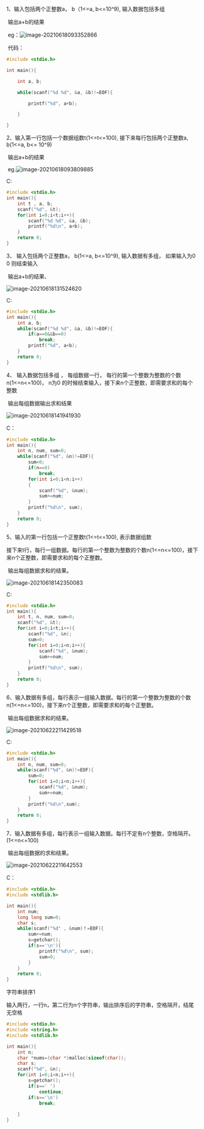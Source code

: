 1、输入包括两个正整数a， b（1<=a, b<=10^9), 输入数据包括多组

​	  输出a+b的结果

​	eg：![image-20210618093352866](C:\Users\段新宇\AppData\Roaming\Typora\typora-user-images\image-20210618093352866.png)

​	代码：



```c
#include <stdio.h>

int main(){

	int a, b;

	while(scanf("%d %d", &a, &b)!=EOF){

		printf("%d", a+b);

	}

}
```





2、输入第一行包括一个数据组数t(1<=t<=100), 接下来每行包括两个正整数a, b(1<=a, b<= 10^9)

​	   输出a+b的结果

​	eg.![image-20210618093809885](C:\Users\段新宇\AppData\Roaming\Typora\typora-user-images\image-20210618093809885.png)

C:

```c
#include <stdio.h>
int main(){
    int t , a, b;
    scanf("%d", &t);
    for(int i=0;i<t;i++){
        scanf("%d %d", &a, &b);
        printf("%d\n", a+b);
    }
    return 0;
}
```



3、 输入包括两个正整数a， b(1<=a, b<=10^9), 输入数据有多组， 如果输入为0 0 则结束输入

​		输出a+b的结果、

![image-20210618131524620](C:\Users\段新宇\AppData\Roaming\Typora\typora-user-images\image-20210618131524620.png)

C:

```c
#include <stdio.h>
int main(){
    int a, b;
    while(scanf("%d %d", &a, &b)!=EOF){
        if(a==0&&b==0)
            break;
        printf("%d", a+b);
    }
    return 0;
}
```



4、 输入数据包括多组 ， 每组数据一行， 每行的第一个整数为整数的个数n(1<=n<=100)， n为0 的时候结束输入，接下来n个正整数，即需要求和的每个整数

​		输出每组数据输出求和结果

![image-20210618141941930](C:\Users\段新宇\AppData\Roaming\Typora\typora-user-images\image-20210618141941930.png)

C：

```c
#include <stdio.h>
int main(){
    int n, num, sum=0;
    while(scanf("%d", &n)!=EOF){
        sum=0;
        if(n==0)
            break;
        for(int i=0;i<n;i++)
        {
            scanf("%d", &num);
            sum+=num;
        }
        printf("%d\n", sum);
    }
    return 0;
}
```



5、输入的第一行包括一个正整数t(1<=t<=100), 表示数据组数

接下来t行，每行一组数据。每行的第一个整数为整数的个数n(1<=n<=100)，接下来n个正整数，即需要求和的每个正整数。

​		输出每组数据求和的结果。

![image-20210618142350083](C:\Users\段新宇\AppData\Roaming\Typora\typora-user-images\image-20210618142350083.png)

C:

```c
#include <stdio.h>
int main(){
    int t, n, num, sum=0;
    scanf("%d", &t);
    for(int i=0;i<t;i++){
        scanf("%d", &n);
        sum=0;
        for(int i=0;i<n;i++){
            scanf("%d", &num);
            sum+=num;
        }
        printf("%d\n", sum);
    }
    return 0;
}
```

6、输入数据有多组，每行表示一组输入数据。每行的第一个整数为整数的个数n(1<=n<=100)，接下来n个正整数，即需要求和的每个正整数。

​		输出每组数据求和的结果。

![image-20210622211429518](C:\Users\段新宇\AppData\Roaming\Typora\typora-user-images\image-20210622211429518.png)

C:

```c
#include <stdio.h>
int main(){
    int n, num, sum=0;
    while(scanf("%d", &n)!=EOF){
        sum=0;
        for(int i=0;i<n;i++){
            scanf("%d", &num);
            sum+=num;
        }
        printf("%d\n",sum);
    }
    return 0;
}
```

7、输入数据有多组，每行表示一组输入数据。每行不定有n个整数，空格隔开。(1<=n<=100)

​	   输出每组数据的求和结果。

![image-20210622211642553](C:\Users\段新宇\AppData\Roaming\Typora\typora-user-images\image-20210622211642553.png)

C：

```c
#include <stdio.h>
#include <stdlib.h>

int main(){
    int num;
    long long sum=0;
    char s;
    while(scanf("%d" , &num)！=EOF){
        sum+=num;
        s=getchar();
        if(s=='\n'){
        	printf("%d\n", sum);
            sum=0;         
        }
    }
    return 0;
}
```

字符串排序1

​	输入两行，一行n，第二行为n个字符串，输出排序后的字符串，空格隔开，结尾无空格

```c
#include <stdio.h>
#include <string.h>
#include <stdlib.h>

int main(){
    int n;
    char *nums=(char *)malloc(sizeof(char));
    char s;
    scanf("%d", &n);
    for(int i=0;i<n;i++){
        s=getchar();
        if(s==' ')
            continue;
        if(s=='\n')
            break;
        
    }
}
```

